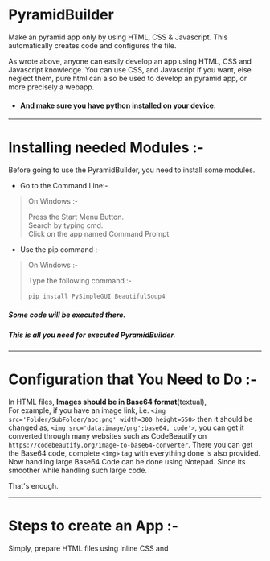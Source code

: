 # PyramidBuilder
Make an pyramid app only by using HTML, CSS &amp; Javascript. This automatically creates code and configures the file.

As wrote above, anyone can easily develop an app using HTML, CSS and Javascript knowledge. You can use CSS, and Javascript if you want, else neglect them, pure html can also be used to develop an pyramid app, or more precisely a webapp.

- #### And make sure you have python installed on your device.

------------

# Installing needed Modules :-
Before going to use the PyramidBuilder, you need to install some modules.
- Go to the Command Line:-  
>On Windows :-  
>  
>Press the Start Menu Button.  
>Search by typing cmd.  
>Click on the app named Command Prompt


- Use the pip command :-
>On Windows :-  
>  
>Type the following command :-  
>```cmd
>pip install PySimpleGUI BeautifulSoup4
>```

##### Some code will be executed there.
##### This is all you need for executed PyramidBuilder.

------------

# Configuration that You Need to Do :-
  
In HTML files, **Images should be in Base64 format**(textual),  
For example, if you have an image link, i.e. `<img src='Folder/SubFolder/abc.png' width=300 height=550>` then it should be changed as, `<img src='data:image/png';base64, code'>`, you can get it converted through many websites such as  CodeBeautify on `https://codebeautify.org/image-to-base64-converter`.
There you can get the Base64 code, complete `<img>` tag with everything done is also provided.
Now handling large Base64 Code can be done using Notepad. Since its smoother while handling such large code.

That's enough.

------------

# Steps to create an App :-
Simply, prepare HTML files using inline CSS and <script> tag for Javascript on the same HTML file. Multiple files can be used but individual CSS and Javascript for them should be in the same file in which you have HTML.

- #### You have to download the PyramidBuilder.py file from this repository. Though repository may be a big word, simply download the file from the main branch.(above 👆)
- #### Then,  the only think you to do is to double-click on it and further the program is self explanatory. It's a GUI based program, so you  don't have to worry about learning to code.

# A Tutorial:
#### On the Starting screen you will see :-
<p align="center">
  <img src="ReadmeStaticContent/Screen1.png"><br>  
  Starting Screen.
</p>

- Click on Browse Button.
- Choose a File.
- Click Next File.
- Browse Another File.
##### When You are done choosing all the files press Submit All button.


Next, You will see a screen like :-
<p align="center">
  <img src="ReadmeStaticContent/Screen2.png"><br>  
  Folder Choosing Screen.
</p>

- Click on Browse Button.
- Choose a Folder where you want the Program to create the Pyramid App File (The Output).
- Then, Click BUILD button.
- It will ask you for a port number(You can enter a number between 8000 - 65000).

A screen like :-

Next, You will see a screen like :-
<p align="center">
  <img src="ReadmeStaticContent/Screen3.png"><br>  
  Port Number Screen.
</p>

Finally,
 - It will ask for a Homepage file, a HTML file that automatically opens up as a starting screen.
 
 Next, You will see a screen like :-
<p align="center">
  <img src="ReadmeStaticContent/Screen4.png"><br>  
  Homepage Screen.
</p>
 - Choose a file by browsing.
 -  Press OK.
 

 Task is done now.

A screen will be showing :- 
<p align="center">
  <img src="ReadmeStaticContent/Screen5.png"><br>  
  Done Screen.
</p>
